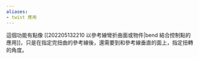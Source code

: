 ```yaml
---
aliases:
- twist 應用
---
```


這個功能有點像 [[202205132210 以參考線彎折曲面或物件|bend 結合控制點的應用]]，只是在指定完扭曲的參考線後，還需要到和參考線垂直的面上，指定扭轉的角度。